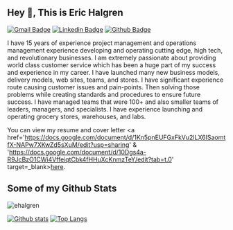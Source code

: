 ## Hey 👋, This is Eric Halgren
[![Gmail Badge](https://img.shields.io/badge/-erichalgren@gmail.com-c14438?style=flat&logo=Gmail&logoColor=white&link=mailto:erichalgren@gmail.com)](mailto:erichalgren@gmail.com) 
[![Linkedin Badge](https://img.shields.io/badge/-eric-halgren-0072b1?style=flat&logo=Linkedin&logoColor=white&link=https://www.linkedin.com/in/eric-halgren/)](https://www.linkedin.com/in/eric-halgren/) [![Github Badge](https://img.shields.io/badge/-ehalgren-grey?style=flat&logo=github&logoColor=white&link=https://github.com/ehalgren/)](https://www.github.com/ehalgren/) <p align='left'>I have 15 years of experience project management and operations management experience developing and operating cutting edge, high tech, and revolutionary businesses. I am extremely passionate about providing world class customer service which has been a huge part of my success and experience in my career. I have launched many new business models, delivery models, web sites, teams, and stores. I have significant experience route causing customer issues and pain-points. Then solving those problems while creating standards and procedures to ensure future success. I have managed teams that were 100+ and also smaller teams of leaders, managers, and specialists. I have experience launching and operating grocery stores, warehouses, and labs.</p><p align='left'> You can view my resume and cover letter <a href='https://docs.google.com/document/d/1Kn5pnEUFGxFkVu2lLX6ISaomtfX-NAPw7XKwZd5sXuM/edit?usp=sharing' & 'https://docs.google.com/document/d/10Dgs4a-R9JcBzO1CWi4VffeiqtCbk4fHHuXcKnmzTeY/edit?tab=t.0' target=_blank><u>here</u>.</a></p>
## Some of my Github Stats
<p align=left> <img src=https://komarev.com/ghpvc/?username=ehalgren alt=ehalgren /> </p>

[![Github stats](https://github-readme-stats.vercel.app/api?username=ehalgren&show_icons=true&include_all_commits=true)](https://github.com/ehalgren/github-readme-stats)
[![Top Langs](https://github-readme-stats.vercel.app/api/top-langs/?username=ehalgren&layout=compact)](https://github.com/ehalgren/github-readme-stats)
